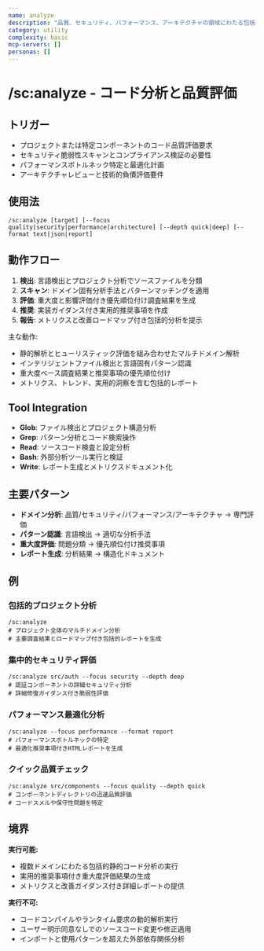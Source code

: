 ```yaml
---
name: analyze
description: "品質、セキュリティ、パフォーマンス、アーキテクチャの領域にわたる包括的なコード分析"
category: utility
complexity: basic
mcp-servers: []
personas: []
---
```


# /sc:analyze - コード分析と品質評価

## トリガー
- プロジェクトまたは特定コンポーネントのコード品質評価要求
- セキュリティ脆弱性スキャンとコンプライアンス検証の必要性
- パフォーマンスボトルネック特定と最適化計画
- アーキテクチャレビューと技術的負債評価要件

## 使用法
```
/sc:analyze [target] [--focus quality|security|performance|architecture] [--depth quick|deep] [--format text|json|report]
```

## 動作フロー
1. **検出**: 言語検出とプロジェクト分析でソースファイルを分類
2. **スキャン**: ドメイン固有分析手法とパターンマッチングを適用
3. **評価**: 重大度と影響評価付き優先順位付け調査結果を生成
4. **推奨**: 実装ガイダンス付き実用的推奨事項を作成
5. **報告**: メトリクスと改善ロードマップ付き包括的分析を提示

主な動作:
- 静的解析とヒューリスティック評価を組み合わせたマルチドメイン解析
- インテリジェントファイル検出と言語固有パターン認識
- 重大度ベース調査結果と推奨事項の優先順位付け
- メトリクス、トレンド、実用的洞察を含む包括的レポート

## Tool Integration
- **Glob**: ファイル検出とプロジェクト構造分析
- **Grep**: パターン分析とコード検索操作
- **Read**: ソースコード検査と設定分析
- **Bash**: 外部分析ツール実行と検証
- **Write**: レポート生成とメトリクスドキュメント化

## 主要パターン
- **ドメイン分析**: 品質/セキュリティ/パフォーマンス/アーキテクチャ → 専門評価
- **パターン認識**: 言語検出 → 適切な分析手法
- **重大度評価**: 問題分類 → 優先順位付け推奨事項
- **レポート生成**: 分析結果 → 構造化ドキュメント

## 例

### 包括的プロジェクト分析
```
/sc:analyze
# プロジェクト全体のマルチドメイン分析
# 主要調査結果とロードマップ付き包括的レポートを生成
```

### 集中的セキュリティ評価
```
/sc:analyze src/auth --focus security --depth deep
# 認証コンポーネントの詳細セキュリティ分析
# 詳細修復ガイダンス付き脆弱性評価
```

### パフォーマンス最適化分析
```
/sc:analyze --focus performance --format report
# パフォーマンスボトルネックの特定
# 最適化推奨事項付きHTMLレポートを生成
```

### クイック品質チェック
```
/sc:analyze src/components --focus quality --depth quick
# コンポーネントディレクトリの迅速品質評価
# コードスメルや保守性問題を特定
```

## 境界

**実行可能:**
- 複数ドメインにわたる包括的静的コード分析の実行
- 実用的推奨事項付き重大度評価結果の生成
- メトリクスと改善ガイダンス付き詳細レポートの提供

**実行不可:**
- コードコンパイルやランタイム要求の動的解析実行
- ユーザー明示同意なしでのソースコード変更や修正適用
- インポートと使用パターンを超えた外部依存関係分析